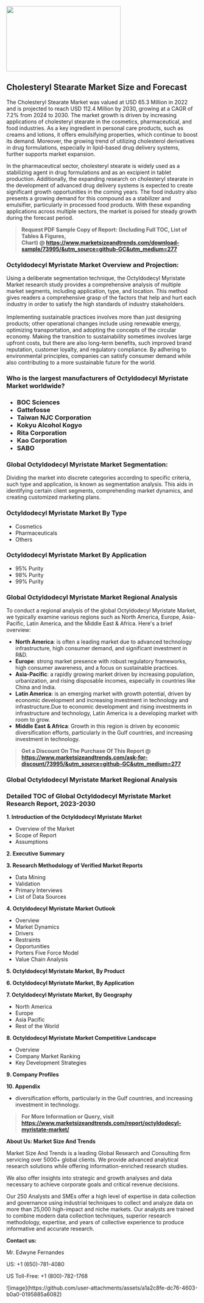 <p><img class="alignnone size-medium wp-image-20088" src="https://ffe5etoiles.com/wp-content/uploads/2024/12/MST1-300x171.png" alt="" width="300" height="171" /></p><h2>Cholesteryl Stearate Market Size and Forecast</h2><p>The Cholesteryl Stearate Market was valued at USD 65.3 Million in 2022 and is projected to reach USD 112.4 Million by 2030, growing at a CAGR of 7.2% from 2024 to 2030. The market growth is driven by increasing applications of cholesteryl stearate in the cosmetics, pharmaceutical, and food industries. As a key ingredient in personal care products, such as creams and lotions, it offers emulsifying properties, which continue to boost its demand. Moreover, the growing trend of utilizing cholesterol derivatives in drug formulations, especially in lipid-based drug delivery systems, further supports market expansion.</p><p>In the pharmaceutical sector, cholesteryl stearate is widely used as a stabilizing agent in drug formulations and as an excipient in tablet production. Additionally, the expanding research on cholesteryl stearate in the development of advanced drug delivery systems is expected to create significant growth opportunities in the coming years. The food industry also presents a growing demand for this compound as a stabilizer and emulsifier, particularly in processed food products. With these expanding applications across multiple sectors, the market is poised for steady growth during the forecast period.</p></p><blockquote id="" class=""><strong>Request PDF Sample Copy of Report: (Including Full TOC, List of Tables &amp; Figures, Chart)&nbsp;@&nbsp;<strong><a href="https://www.marketsizeandtrends.com/download-sample/73995/&utm_source=github-GC&utm_medium=277" target="_blank">https://www.marketsizeandtrends.com/download-sample/73995/&utm_source=github-GC&utm_medium=277</a></strong></strong></blockquote><h3 id="" class="">Octyldodecyl Myristate Market&nbsp;Overview and Projection:</h3><p id="" class="">Using a deliberate segmentation technique, the Octyldodecyl Myristate Market research study provides a comprehensive analysis of multiple market segments, including application, type, and location. This method gives readers a comprehensive grasp of the factors that help and hurt each industry in order to satisfy the high standards of industry stakeholders. <br /> <br />Implementing sustainable practices involves more than just designing products; other operational changes include using renewable energy, optimizing transportation, and adopting the concepts of the circular economy. Making the transition to sustainability sometimes involves large upfront costs, but there are also long-term benefits, such improved brand reputation, customer loyalty, and regulatory compliance. By adhering to environmental principles, companies can satisfy consumer demand while also contributing to a more sustainable future for the world.</p><h3 id="" class="">Who is the largest manufacturers of&nbsp;Octyldodecyl Myristate Market worldwide?</h3><h3 class=""><p><ul><li>BOC Sciences </li><li> Gattefosse </li><li> Taiwan NJC Corporation </li><li> Kokyu Alcohol Kogyo </li><li> Rita Corporation </li><li> Kao Corporation </li><li> SABO</li></ul></p></h3><h3 id="" class="">Global&nbsp;Octyldodecyl Myristate Market Segmentation:</h3><p id="" class="">Dividing the market into discrete categories according to specific criteria, such type and application, is known as segmentation analysis. This aids in identifying certain client segments, comprehending market dynamics, and creating customized marketing plans.</p><h3 id="" class="">Octyldodecyl Myristate Market&nbsp;By Type</h3><p><p><ul><li>Cosmetics</li><li> Pharmaceuticals</li><li> Others</p></li></ul></p></p><h3 id="" class="">Octyldodecyl Myristate Market&nbsp;By Application</h3><p class=""><p><ul><li>95% Purity</li><li> 98% Purity</li><li> 99% Purity</li></ul></p></p><h3 id="" class="">Global Octyldodecyl Myristate Market Regional Analysis</h3><p id="" class="">To conduct a regional analysis of the global Octyldodecyl Myristate Market, we typically examine various regions such as North America, Europe, Asia-Pacific, Latin America, and the Middle East &amp; Africa. Here's a brief overview:</p><ul><li><strong>North America</strong>: is often a leading market due to advanced technology infrastructure, high consumer demand, and significant investment in R&amp;D.</li><li><strong>Europe</strong>: strong market presence with robust regulatory frameworks, high consumer awareness, and a focus on sustainable practices.</li><li><strong>Asia-Pacific</strong>: a rapidly growing market driven by increasing population, urbanization, and rising disposable incomes, especially in countries like China and India.</li><li><strong>Latin America</strong>: is an emerging market with growth potential, driven by economic development and increasing investment in technology and infrastructure.Due to economic development and rising investments in infrastructure and technology, Latin America is a developing market with room to grow.</li><li><strong>Middle East &amp; Africa</strong>: Growth in this region is driven by economic diversification efforts, particularly in the Gulf countries, and increasing investment in technology.</li></ul><blockquote id="" class=""><strong>Get a Discount On The Purchase Of This Report @ <strong><a href="https://www.marketsizeandtrends.com/ask-for-discount/73995/&utm_source=github-GC&utm_medium=277" target="_blank">https://www.marketsizeandtrends.com/ask-for-discount/73995/&utm_source=github-GC&utm_medium=277</a></strong></strong></blockquote><h3 id="" class="">Global Octyldodecyl Myristate Market Regional Analysis</h3><h3 id="" class="">Detailed TOC of Global Octyldodecyl Myristate Market Research Report, 2023-2030</h3><p id="" class=""><strong>1. Introduction of the Octyldodecyl Myristate Market</strong></p><ul><li>Overview of the Market</li><li>Scope of Report</li><li>Assumptions</li></ul><p id="" class=""><strong>2. Executive Summary</strong></p><p id="" class=""><strong>3. Research Methodology of Verified Market Reports</strong></p><ul><li>Data Mining</li><li>Validation</li><li>Primary Interviews</li><li>List of Data Sources</li></ul><p id="" class=""><strong>4. Octyldodecyl Myristate Market Outlook</strong></p><ul><li>Overview</li><li>Market Dynamics</li><li>Drivers</li><li>Restraints</li><li>Opportunities</li><li>Porters Five Force Model</li><li>Value Chain Analysis</li></ul><p id="" class=""><strong>5. Octyldodecyl Myristate Market, By Product</strong></p><p id="" class=""><strong>6. Octyldodecyl Myristate Market, By Application</strong></p><p id="" class=""><strong>7. Octyldodecyl Myristate Market, By Geography</strong></p><ul><li>North America</li><li>Europe</li><li>Asia Pacific</li><li>Rest of the World</li></ul><p id="" class=""><strong>8. Octyldodecyl Myristate Market Competitive Landscape</strong></p><ul><li>Overview</li><li>Company Market Ranking</li><li>Key Development Strategies</li></ul><p id="" class=""><strong>9. Company Profiles</strong></p><p id="" class=""><strong>10. Appendix</strong></p><ul><li>diversification efforts, particularly in the Gulf countries, and increasing investment in technology.</li></ul><blockquote id="" class=""><strong>For More Information or Query, visit <strong><strong><a href="https://www.marketsizeandtrends.com/report/octyldodecyl-myristate-market/" target="_blank">https://www.marketsizeandtrends.com/report/octyldodecyl-myristate-market/</a></strong></strong></strong></blockquote><p id="" class=""><strong>About Us: Market Size And Trends</strong></p><p id="" class="">Market Size And Trends is a leading Global Research and Consulting firm servicing over 5000+ global clients. We provide advanced analytical research solutions while offering information-enriched research studies.</p><p id="" class="">We also offer insights into strategic and growth analyses and data necessary to achieve corporate goals and critical revenue decisions.</p><p id="" class="">Our 250 Analysts and SMEs offer a high level of expertise in data collection and governance using industrial techniques to collect and analyze data on more than 25,000 high-impact and niche markets. Our analysts are trained to combine modern data collection techniques, superior research methodology, expertise, and years of collective experience to produce informative and accurate research.</p><p id="" class=""><strong>Contact us:</strong></p><p id="" class="">Mr. Edwyne Fernandes</p><p id="" class="">US: +1 (650)-781-4080</p><p id="" class="">US Toll-Free: +1 (800)-782-1768</p>
![image](https://github.com/user-attachments/assets/a1a2c8fe-dc76-4603-b0a0-0195885a6082)
